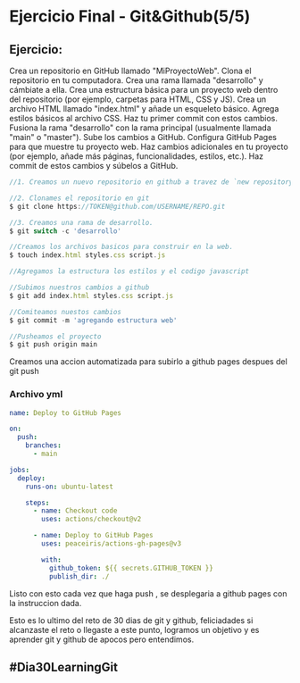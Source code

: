 # Ejercicio Final - Git&Github(5/5)

## Ejercicio:
Crea un repositorio en GitHub llamado "MiProyectoWeb".
Clona el repositorio en tu computadora.
Crea una rama llamada "desarrollo" y cámbiate a ella.
Crea una estructura básica para un proyecto web dentro del repositorio (por ejemplo, carpetas para HTML, CSS y JS).
Crea un archivo HTML llamado "index.html" y añade un esqueleto básico.
Agrega estilos básicos al archivo CSS.
Haz tu primer commit con estos cambios.
Fusiona la rama "desarrollo" con la rama principal (usualmente llamada "main" o "master").
Sube los cambios a GitHub.
Configura GitHub Pages para que muestre tu proyecto web.
Haz cambios adicionales en tu proyecto (por ejemplo, añade más páginas, funcionalidades, estilos, etc.).
Haz commit de estos cambios y súbelos a GitHub.



```js
//1. Creamos un nuevo repositorio en github a travez de `new repository`.

//2. Clonames el repositorio en git
$ git clone https://TOKEN@github.com/USERNAME/REPO.git                

//3. Creamos una rama de desarrollo.
$ git switch -c 'desarrollo'

//Creamos los archivos basicos para construir en la web.
$ touch index.html styles.css script.js

//Agregamos la estructura los estilos y el codigo javascript

//Subimos nuestros cambios a github
$ git add index.html styles.css script.js

//Comiteamos nuestos cambios
$ git commit -m 'agregando estructura web'

//Pusheamos el proyecto
$ git push origin main
```

Creamos una accion automatizada para subirlo a github pages despues del git push

### Archivo yml
```yml
name: Deploy to GitHub Pages

on:
  push:
    branches:
      - main

jobs:
  deploy:
    runs-on: ubuntu-latest

    steps:
      - name: Checkout code
        uses: actions/checkout@v2

      - name: Deploy to GitHub Pages
        uses: peaceiris/actions-gh-pages@v3

        with:
          github_token: ${{ secrets.GITHUB_TOKEN }}
          publish_dir: ./
```

Listo con esto cada vez que haga push , se desplegaria a github pages con la instruccion dada.

Esto es lo ultimo del reto de 30 dias de git y github, feliciadades si alcanzaste el reto o llegaste a este punto, logramos un objetivo y es aprender git y github de apocos pero entendimos.

## #Dia30LearningGit